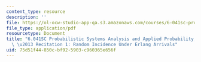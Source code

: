 ```yaml
---
content_type: resource
description: ''
file: https://ol-ocw-studio-app-qa.s3.amazonaws.com/courses/6-041sc-probabilistic-systems-analysis-and-applied-probability-fall-2013/75d51f44850cbf925903c960365e656f_MIT6_041SCF13_Random_Incidence_Under_Erlang_Arrivals_300k.pdf
file_type: application/pdf
resourcetype: Document
title: "6.041SC Probabilistic Systems Analysis and Applied Probability, Fall 2013Transcript\
  \ \u2013 Recitation 1: Random Incidence Under Erlang Arrivals"
uid: 75d51f44-850c-bf92-5903-c960365e656f
---
```

